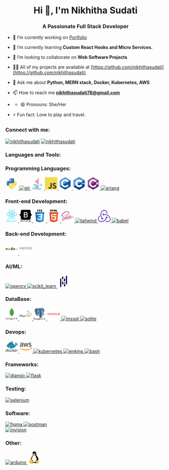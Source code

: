 
<!--
**nikhithasudati/nikhithasudati** is a ✨ _special_ ✨ repository because its `README.md` (this file) appears on your GitHub profile.

Here are some ideas to get you started:

- 🔭 I’m currently working on ...
- 🌱 I’m currently learning ...
- 👯 I’m looking to collaborate on ...
- 🤔 I’m looking for help with ...
- 💬 Ask me about ...
- 📫 How to reach me: ...

- ⚡ Fun fact: ...
-->



<h1 align="center">Hi 👋, I'm Nikhitha Sudati</h1>
<h3 align="center">A Passionate Full Stack Developer</h3>

- 🔭 I’m currently working on [Portfolio](https://github.com/nikhithasudati/Portfolio)

- 🌱 I’m currently learning **Custom React Hooks and Micro Services.**

- 👯 I’m looking to collaborate on **Web Software Projects**

- 👨‍💻 All of my projects are available at [https://github.com/nikhithasudati](https://github.com/nikhithasudati)

- 💬 Ask me about **Python, MERN stack, Docker, Kubernetes, AWS**

- 📫 How to reach me **nikhithasudati78@gmail.com**
- - 😄 Pronouns: She/Her
- ⚡ Fun fact: Love to play and travel.

<h3 align="left">Connect with me:</h3>
<p align="left">
<a href="https://linkedin.com/in/nikhithasudati" target="blank"><img align="center" src="https://raw.githubusercontent.com/rahuldkjain/github-profile-readme-generator/master/src/images/icons/Social/linked-in-alt.svg" alt="nikhithasudati" height="30" width="40" /></a>
<a href="https://www.leetcode.com/nikhithasudati" target="blank"><img align="center" src="https://raw.githubusercontent.com/rahuldkjain/github-profile-readme-generator/master/src/images/icons/Social/leet-code.svg" alt="nikhithasudati" height="30" width="40" /></a>
</p>

<h3 align="left">Languages and Tools:</h3>

<p align="left">

### Programming Languages:

<div>
<a href="https://www.python.org" target="_blank" rel="noreferrer" title="Python"> <img src="https://raw.githubusercontent.com/devicons/devicon/master/icons/python/python-original.svg" alt="python" width="40" height="40"/> </a>
<a href="https://git-scm.com/" target="_blank" rel="noreferrer" title="Java"> <img src="https://www.vectorlogo.zone/logos/git-scm/git-scm-icon.svg" alt="git" width="40" height="40"/> </a>  <a href="https://www.java.com" target="_blank" rel="noreferrer"> <img src="https://raw.githubusercontent.com/devicons/devicon/master/icons/java/java-original.svg" alt="java" width="40" height="40"/> </a> 
<a href="https://developer.mozilla.org/en-US/docs/Web/JavaScript" target="_blank" rel="noreferrer" title="JavaScript"> <img src="https://raw.githubusercontent.com/devicons/devicon/master/icons/javascript/javascript-original.svg" alt="javascript" width="40" height="40"/> </a>    
<a href="https://www.cprogramming.com/" target="_blank" rel="noreferrer" title="C"> <img src="https://raw.githubusercontent.com/devicons/devicon/master/icons/c/c-original.svg" alt="c" width="40" height="40"/> </a>
<a href="https://www.w3schools.com/cpp/" target="_blank" rel="noreferrer" title = "C++"> <img src="https://raw.githubusercontent.com/devicons/devicon/master/icons/cplusplus/cplusplus-original.svg" alt="cplusplus" width="40" height="40"/> </a>
<a href="https://www.w3schools.com/cs/" target="_blank" rel="noreferrer" title="C#"> <img src="https://raw.githubusercontent.com/devicons/devicon/master/icons/csharp/csharp-original.svg" alt="csharp" width="40" height="40"/> </a>    
<a href="https://www.erlang.org/" target="_blank" rel="noreferrer" title="erlang"> <img src="https://www.vectorlogo.zone/logos/erlang/erlang-official.svg" alt="erlang" width="40" height="40"/> </a>  
</div>

### Front-end Development:
<a href="https://reactjs.org/" target="_blank" rel="noreferrer" title="ReactJs" > <img src="https://raw.githubusercontent.com/devicons/devicon/master/icons/react/react-original-wordmark.svg" alt="react" width="40" height="40"/> </a>
<a href="https://getbootstrap.com" target="_blank" rel="noreferrer" title="Bootstrap"> <img src="https://raw.githubusercontent.com/devicons/devicon/master/icons/bootstrap/bootstrap-plain-wordmark.svg" alt="bootstrap" width="40" height="40"/> </a>
<a href="https://www.w3schools.com/css/" target="_blank" rel="noreferrer" title="CSS"> <img src="https://raw.githubusercontent.com/devicons/devicon/master/icons/css3/css3-original-wordmark.svg" alt="css3" width="40" height="40"/> </a>
<a href="https://www.w3.org/html/" target="_blank" rel="noreferrer" title="HTML"> <img src="https://raw.githubusercontent.com/devicons/devicon/master/icons/html5/html5-original-wordmark.svg" alt="html5" width="40" height="40"/> </a>
</a> <a href="https://sass-lang.com" target="_blank" rel="noreferrer" title="Sass"> <img src="https://raw.githubusercontent.com/devicons/devicon/master/icons/sass/sass-original.svg" alt="sass" width="40" height="40"/> </a>
<a href="https://tailwindcss.com/" target="_blank" rel="noreferrer" title="Tailwind"> <img src="https://www.vectorlogo.zone/logos/tailwindcss/tailwindcss-icon.svg" alt="tailwind" width="40" height="40"/> </a> 
<a href="https://redux.js.org" target="_blank" rel="noreferrer" title="Redux"> <img src="https://raw.githubusercontent.com/devicons/devicon/master/icons/redux/redux-original.svg" alt="redux" width="40" height="40"/> </a>
 <a href="https://babeljs.io/" target="_blank" rel="noreferrer" title="Babel"> <img src="https://www.vectorlogo.zone/logos/babeljs/babeljs-icon.svg" alt="babel" width="40" height="40"/> </a> 



### Back-end Development:
<a href="https://nodejs.org" target="_blank" rel="noreferrer" title="NodeJS"> <img src="https://raw.githubusercontent.com/devicons/devicon/master/icons/nodejs/nodejs-original-wordmark.svg" alt="nodejs" width="40" height="40"/> </a> 
 <a href="https://expressjs.com" target="_blank" rel="noreferrer" title="ExpressJS"> <img src="https://raw.githubusercontent.com/devicons/devicon/master/icons/express/express-original-wordmark.svg" alt="express" width="40" height="40"/> </a>

### AI/ML:
 <a href="https://opencv.org/" target="_blank" rel="noreferrer" title="OpenCV"> <img src="https://www.vectorlogo.zone/logos/opencv/opencv-icon.svg" alt="opencv" width="40" height="40"/> </a> 
 <a href="https://scikit-learn.org/" target="_blank" rel="noreferrer" title="scikit-learn"> <img src="https://upload.wikimedia.org/wikipedia/commons/0/05/Scikit_learn_logo_small.svg" alt="scikit_learn" width="40" height="40"/> </a>
<a href="https://pandas.pydata.org/" target="_blank" rel="noreferrer" title="pandas"> <img src="https://raw.githubusercontent.com/devicons/devicon/2ae2a900d2f041da66e950e4d48052658d850630/icons/pandas/pandas-original.svg" alt="pandas" width="40" height="40"/> </a>

### DataBase:
<a href="https://www.mongodb.com/" target="_blank" rel="noreferrer" title="MongoDB"> <img src="https://raw.githubusercontent.com/devicons/devicon/master/icons/mongodb/mongodb-original-wordmark.svg" alt="mongodb" width="40" height="40"/> </a> 
 <a href="https://www.mysql.com/" target="_blank" rel="noreferrer" title="mysql"> <img src="https://raw.githubusercontent.com/devicons/devicon/master/icons/mysql/mysql-original-wordmark.svg" alt="mysql" width="40" height="40"/> </a>
  <a href="https://www.postgresql.org" target="_blank" rel="noreferrer" title="postgresql"> <img src="https://raw.githubusercontent.com/devicons/devicon/master/icons/postgresql/postgresql-original-wordmark.svg" alt="postgresql" width="40" height="40"/> </a>
<a href="https://www.oracle.com/" target="_blank" rel="noreferrer" title="oracle"> <img src="https://raw.githubusercontent.com/devicons/devicon/master/icons/oracle/oracle-original.svg" alt="oracle" width="40" height="40"/> </a>
<a href="https://www.microsoft.com/en-us/sql-server" target="_blank" rel="noreferrer" title="sql-server"> <img src="https://www.svgrepo.com/show/303229/microsoft-sql-server-logo.svg" alt="mssql" width="40" height="40"/> </a>
<a href="https://www.sqlite.org/" target="_blank" rel="noreferrer" title="sqllite"> <img src="https://www.vectorlogo.zone/logos/sqlite/sqlite-icon.svg" alt="sqlite" width="40" height="40"/> </a> 

### Devops:
<a href="https://www.docker.com/" target="_blank" rel="noreferrer" title="Docker"> <img src="https://raw.githubusercontent.com/devicons/devicon/master/icons/docker/docker-original-wordmark.svg" alt="docker" width="40" height="40"/> </a>
<a href="https://aws.amazon.com" target="_blank" rel="noreferrer" title="AWS"> <img src="https://raw.githubusercontent.com/devicons/devicon/master/icons/amazonwebservices/amazonwebservices-original-wordmark.svg" alt="aws" width="40" height="40"/> </a> 
  <a href="https://kubernetes.io" target="_blank" rel="noreferrer" title="Kubernetes"> <img src="https://www.vectorlogo.zone/logos/kubernetes/kubernetes-icon.svg" alt="kubernetes" width="40" height="40"/> </a>
 <a href="https://www.jenkins.io" target="_blank" rel="noreferrer" title="Jenkins"> <img src="https://www.vectorlogo.zone/logos/jenkins/jenkins-icon.svg" alt="jenkins" width="40" height="40"/> </a>
 <a href="https://www.gnu.org/software/bash/" target="_blank" rel="noreferrer" title="Bash"> <img src="https://www.vectorlogo.zone/logos/gnu_bash/gnu_bash-icon.svg" alt="bash" width="40" height="40"/> </a>

 ### Frameworks:
 <a href="https://www.djangoproject.com/" target="_blank" rel="noreferrer" title="Django"> <img src="https://cdn.worldvectorlogo.com/logos/django.svg" alt="django" width="40" height="40"/> </a>
 <a href="https://flask.palletsprojects.com/" target="_blank" rel="noreferrer" title="Flask"> <img src="https://www.vectorlogo.zone/logos/pocoo_flask/pocoo_flask-icon.svg" alt="flask" width="40" height="40"/> </a>

 ### Testing:
 <a href="https://www.selenium.dev" target="_blank" rel="noreferrer" title="Selenium"> <img src="https://raw.githubusercontent.com/detain/svg-logos/780f25886640cef088af994181646db2f6b1a3f8/svg/selenium-logo.svg" alt="selenium" width="40" height="40"/> </a> 

### Software:
<a href="https://www.figma.com/" target="_blank" rel="noreferrer" title="Figma"> <img src="https://www.vectorlogo.zone/logos/figma/figma-icon.svg" alt="figma" width="40" height="40"/> </a> 
<a href="https://postman.com" target="_blank" rel="noreferrer" title="Postman"> <img src="https://www.vectorlogo.zone/logos/getpostman/getpostman-icon.svg" alt="postman" width="40" height="40"/> </a>  
<a href="https://www.invisionapp.com/" target="_blank" rel="noreferrer" title="Invision"> <img src="https://www.vectorlogo.zone/logos/invisionapp/invisionapp-icon.svg" alt="invision" width="40" height="40"/> </a> 

### Other:
<a href="https://www.arduino.cc/" target="_blank" rel="noreferrer" title="arduino"> <img src="https://cdn.worldvectorlogo.com/logos/arduino-1.svg" alt="arduino" width="40" height="40"/> </a> 
<a href="https://www.linux.org/" target="_blank" rel="noreferrer" title="linux"> <img src="https://raw.githubusercontent.com/devicons/devicon/master/icons/linux/linux-original.svg" alt="linux" width="40" height="40"/> </a> 

</p>
